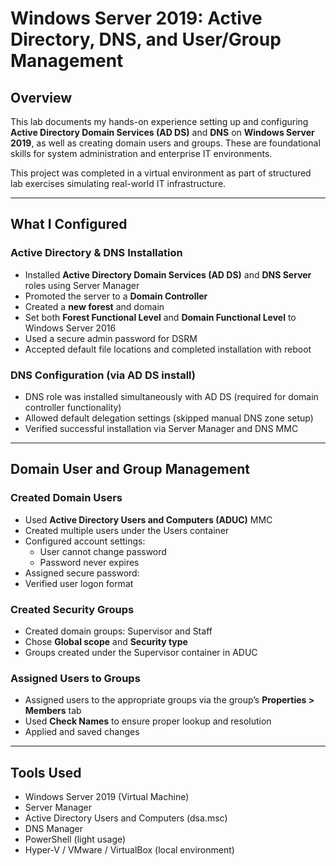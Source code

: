 # Windows Server 2019: Active Directory, DNS, and User/Group Management

## Overview

This lab documents my hands-on experience setting up and configuring **Active Directory Domain Services (AD DS)** and **DNS** on **Windows Server 2019**, as well as creating domain users and groups. These are foundational skills for system administration and enterprise IT environments.

This project was completed in a virtual environment as part of structured lab exercises simulating real-world IT infrastructure.

---

## What I Configured

### Active Directory & DNS Installation

- Installed **Active Directory Domain Services (AD DS)** and **DNS Server** roles using Server Manager
- Promoted the server to a **Domain Controller**
- Created a **new forest** and domain 
- Set both **Forest Functional Level** and **Domain Functional Level** to Windows Server 2016
- Used a secure admin password for DSRM 
- Accepted default file locations and completed installation with reboot

### DNS Configuration (via AD DS install)

- DNS role was installed simultaneously with AD DS (required for domain controller functionality)
- Allowed default delegation settings (skipped manual DNS zone setup)
- Verified successful installation via Server Manager and DNS MMC

---

## Domain User and Group Management

### Created Domain Users

- Used **Active Directory Users and Computers (ADUC)** MMC
- Created multiple users under the Users container 
- Configured account settings:
  - User cannot change password
  - Password never expires
- Assigned secure password:
- Verified user logon format 

### Created Security Groups

- Created domain groups: Supervisor and Staff
- Chose **Global scope** and **Security type**
- Groups created under the Supervisor container in ADUC

### Assigned Users to Groups

- Assigned users to the appropriate groups via the group’s **Properties > Members** tab
- Used **Check Names** to ensure proper lookup and resolution
- Applied and saved changes

---

## Tools Used

- Windows Server 2019 (Virtual Machine)
- Server Manager
- Active Directory Users and Computers (dsa.msc)
- DNS Manager
- PowerShell (light usage)
- Hyper-V / VMware / VirtualBox (local environment)
